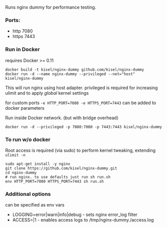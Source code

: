 Runs nginx dummy for performance testing.

### Ports:
- http  7080
- https 7443

### Run in Docker
requires Docker >= 0.11

```
docker build -t kisel/nginx-dummy github.com/kisel/nginx-dummy
docker run -d --name nginx-dummy --privileged --net="host" kisel/nginx-dummy
```

This will run nginx using host adapter. privileged is required for increasing ulimit
and to apply *global* kernel settings

for custom ports
`-e HTTP_PORT=7080 -e HTTPS_PORT=7443`
can be added to docker parameters

Run inside Docker network. (but with bridge overhead)

```
docker run -d --privileged -p 7080:7080 -p 7443:7443 kisel/nginx-dummy
```

### To run w/o docker
Root access is required (via sudo) to perform kernel tweaking, extending `ulimit -n`

    sudo apt-get install -y nginx
    git clone https://github.com/kisel/nginx-dummy.git
    cd nginx-dummy
    # run nginx. to use defaults just run sh run.sh
    env HTTP_PORT=7080 HTTPS_PORT=7443 sh run.sh

### Additional options
can be specified as env vars

- LOGGING=error|warn|info|debug  - sets nginx error_log filter
- ACCESS=<empty>|1 - enables access logs to /tmp/nginx-dummy.<http-port>/access.log

